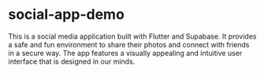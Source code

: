 # social-app-demo
This is a social media application built with Flutter and Supabase. It provides a safe and fun environment to share their photos and connect with friends in a secure way. The app features a visually appealing and intuitive user interface that is designed in our minds.
